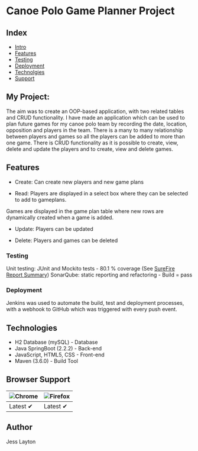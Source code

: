 # Canoe Polo Game Planner Project

## Index ##
* [Intro](#intro)
* [Features](#features)
* [Testing](#testing)
* [Deployment](#deployment)
* [Technolgies](#technologies)
* [Support](#support)

<a name="intro"></a>
## My Project: ##

The aim was to create an OOP-based application, with two related tables and CRUD functionality. 
I have made an application which can be used to plan future games for my canoe polo team by recording the date,
location, opposition and players in the team. There is a many to many relationship between players and games
so all the players can be added to more than one game. There is CRUD functionality as it is possible to create,
view, delete and update the players and to create, view and delete games.

<a name="features"></a>
## Features ##

* Create: 
Can create new players and new game plans

* Read: 
Players are displayed in a select box where they can be selected to add to gameplans.
      
Games are displayed in the game plan table where new rows are dynamically created when a game is added.

* Update: 
Players can be updated

* Delete: 
Players and games can be deleted

<a name="testing"></a>
### Testing ###

Unit testing: JUnit and Mockito tests - 80.1 % coverage (See [SureFire Report Summary]())
SonarQube: static reporting and refactoring - Build = pass

<a name="deployment"></a>
### Deployment ###

Jenkins was used to automate the build, test and deployment processes, with a webhook to GitHub which was triggered 
with every push event.


<a name="technologies"></a>
## Technologies ##

* H2 Database (mySQL) - Database
* Java SpringBoot (2.2.2) - Back-end
* JavaScript, HTML5, CSS - Front-end
* Maven (3.6.0) - Build Tool

<a name="support"></a>
## Browser Support ##

![Chrome](https://raw.github.com/alrra/browser-logos/master/src/chrome/chrome_48x48.png) | ![Firefox](https://raw.github.com/alrra/browser-logos/master/src/firefox/firefox_48x48.png) | 
--- | --- | 
Latest ✔ | Latest ✔ |

## Author ##

Jess Layton

